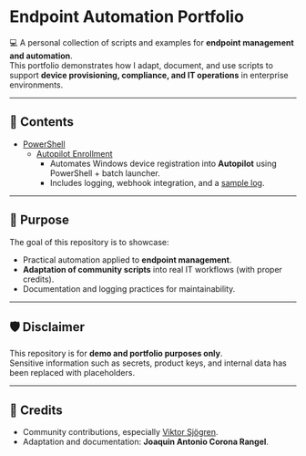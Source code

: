 # Endpoint Automation Portfolio

💻 A personal collection of scripts and examples for **endpoint management and automation**.  
This portfolio demonstrates how I adapt, document, and use scripts to support **device provisioning, compliance, and IT operations** in enterprise environments.

---

## 📂 Contents

- [PowerShell](./powershell)  
  - [Autopilot Enrollment](./powershell/AutopilotEnrollment)  
    - Automates Windows device registration into **Autopilot** using PowerShell + batch launcher.  
    - Includes logging, webhook integration, and a [sample log](./powershell/AutopilotEnrollment/sample_log.txt).  

---

## 🎯 Purpose

The goal of this repository is to showcase:
- Practical automation applied to **endpoint management**.
- **Adaptation of community scripts** into real IT workflows (with proper credits).
- Documentation and logging practices for maintainability.

---

## 🛡️ Disclaimer

This repository is for **demo and portfolio purposes only**.  
Sensitive information such as secrets, product keys, and internal data has been replaced with placeholders.  

---

## 🙏 Credits

- Community contributions, especially [Viktor Sjögren](https://www.smthwentright.com/).  
- Adaptation and documentation: **Joaquin Antonio Corona Rangel**.
